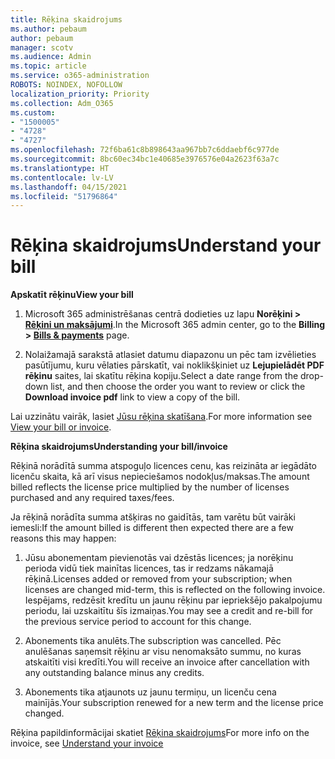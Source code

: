 ```yaml
---
title: Rēķina skaidrojums
ms.author: pebaum
author: pebaum
manager: scotv
ms.audience: Admin
ms.topic: article
ms.service: o365-administration
ROBOTS: NOINDEX, NOFOLLOW
localization_priority: Priority
ms.collection: Adm_O365
ms.custom:
- "1500005"
- "4728"
- "4727"
ms.openlocfilehash: 72f6ba61c8b898643aa967bb7c6ddaebf6c977de
ms.sourcegitcommit: 8bc60ec34bc1e40685e3976576e04a2623f63a7c
ms.translationtype: HT
ms.contentlocale: lv-LV
ms.lasthandoff: 04/15/2021
ms.locfileid: "51796864"
---
```

# <a name="understand-your-bill"></a><span data-ttu-id="75ab5-102">Rēķina skaidrojums</span><span class="sxs-lookup"><span data-stu-id="75ab5-102">Understand your bill</span></span>

<span data-ttu-id="75ab5-103">**Apskatīt rēķinu**</span><span class="sxs-lookup"><span data-stu-id="75ab5-103">**View your bill**</span></span>

1. <span data-ttu-id="75ab5-104">Microsoft 365 administrēšanas centrā dodieties uz lapu **Norēķini > [Rēķini un maksājumi](https://go.microsoft.com/fwlink/p/?linkid=848039)**.</span><span class="sxs-lookup"><span data-stu-id="75ab5-104">In the Microsoft 365 admin center, go to the **Billing > [Bills & payments](https://go.microsoft.com/fwlink/p/?linkid=848039)** page.</span></span>

2. <span data-ttu-id="75ab5-105">Nolaižamajā sarakstā atlasiet datumu diapazonu un pēc tam izvēlieties pasūtījumu, kuru vēlaties pārskatīt, vai noklikšķiniet uz **Lejupielādēt PDF rēķinu** saites, lai skatītu rēķina kopiju.</span><span class="sxs-lookup"><span data-stu-id="75ab5-105">Select a date range from the drop-down list, and then choose the order you want to review or click the **Download invoice pdf** link to view a copy of the bill.</span></span>

<span data-ttu-id="75ab5-106">Lai uzzinātu vairāk, lasiet [Jūsu rēķina skatīšana](https://docs.microsoft.com/microsoft-365/commerce/billing-and-payments/view-your-bill-or-invoice).</span><span class="sxs-lookup"><span data-stu-id="75ab5-106">For more information see [View your bill or invoice](https://docs.microsoft.com/microsoft-365/commerce/billing-and-payments/view-your-bill-or-invoice).</span></span>

<span data-ttu-id="75ab5-107">**Rēķina skaidrojums**</span><span class="sxs-lookup"><span data-stu-id="75ab5-107">**Understanding your bill/invoice**</span></span>

<span data-ttu-id="75ab5-108">Rēķinā norādītā summa atspoguļo licences cenu, kas reizināta ar iegādāto licenču skaita, kā arī visus nepieciešamos nodokļus/maksas.</span><span class="sxs-lookup"><span data-stu-id="75ab5-108">The amount billed reflects the license price multiplied by the number of licenses purchased and any required taxes/fees.</span></span>

<span data-ttu-id="75ab5-109">Ja rēķinā norādīta summa atšķiras no gaidītās, tam varētu būt vairāki iemesli:</span><span class="sxs-lookup"><span data-stu-id="75ab5-109">If the amount billed is different then expected there are a few reasons this may happen:</span></span>

1. <span data-ttu-id="75ab5-110">Jūsu abonementam pievienotās vai dzēstās licences; ja norēķinu perioda vidū tiek mainītas licences, tas ir redzams nākamajā rēķinā.</span><span class="sxs-lookup"><span data-stu-id="75ab5-110">Licenses added or removed from your subscription; when licenses are changed mid-term, this is reflected on the following invoice.</span></span>  <span data-ttu-id="75ab5-111">Iespējams, redzēsit kredītu un jaunu rēķinu par iepriekšējo pakalpojumu periodu, lai uzskaitītu šīs izmaiņas.</span><span class="sxs-lookup"><span data-stu-id="75ab5-111">You may see a credit and re-bill for the previous service period to account for this change.</span></span>

2. <span data-ttu-id="75ab5-112">Abonements tika anulēts.</span><span class="sxs-lookup"><span data-stu-id="75ab5-112">The subscription was cancelled.</span></span>  <span data-ttu-id="75ab5-113">Pēc anulēšanas saņemsit rēķinu ar visu nenomaksāto summu, no kuras atskaitīti visi kredīti.</span><span class="sxs-lookup"><span data-stu-id="75ab5-113">You will receive an invoice after cancellation with any outstanding balance minus any credits.</span></span>

3. <span data-ttu-id="75ab5-114">Abonements tika atjaunots uz jaunu termiņu, un licenču cena mainījās.</span><span class="sxs-lookup"><span data-stu-id="75ab5-114">Your subscription renewed for a new term and the license price changed.</span></span>  

<span data-ttu-id="75ab5-115">Rēķina papildinformācijai skatiet [Rēķina skaidrojums](https://support.office.com/article/Understand-your-invoice-for-Office-365-for-business-0724b428-fb59-4962-8c37-6674166d7507)</span><span class="sxs-lookup"><span data-stu-id="75ab5-115">For more info on the invoice, see [Understand your invoice](https://support.office.com/article/Understand-your-invoice-for-Office-365-for-business-0724b428-fb59-4962-8c37-6674166d7507)</span></span>

